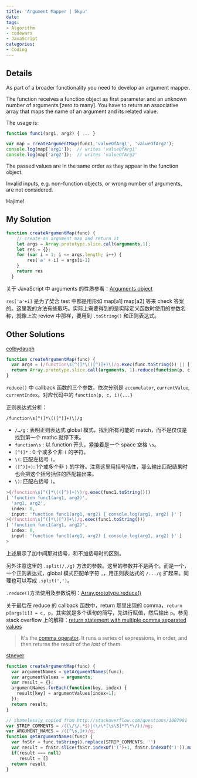 ```yaml
---
title: 'Argument Mapper | 5kyu'
date: 
tags:
- Algorithm
- codewars
- JavaScript
categories: 
- Coding
---
```


## Details

As part of a broader functionality you need to develop an argument mapper.

The function receives a function object as first parameter and an unknown number of arguments [zero to many]. You have to return an associative array that maps the name of an argument and its related value.

The usage is:

```javascript
function func1(arg1, arg2) { ... }

var map = createArgumentMap(func1,'valueOfArg1', 'valueOfArg2');
console.log(map['arg1']);  // writes 'valueOfArg1'
console.log(map['arg2']);  // writes 'valueOfArg2'
```

The passed values are in the same order as they appear in the function object.

Invalid inputs, e.g. non-function objects, or wrong number of arguments, are not considered.

Hajime!

<!--more-->

## My Solution

```javascript
function createArgumentMap(func) {
    // create an argument map and return it
    let args = Array.prototype.slice.call(arguments,1);
    let res = {};
    for (var i = 1; i <= args.length; i++) {
        res['a' + i] = args[i-1]
    }
    return res
  }
```

关于 JavaScript 中 arguments 的性质参看：[Arguments object](https://developer.mozilla.org/en-US/docs/Web/JavaScript/Reference/Functions/arguments)

`res['a'+i]` 是为了契合 test 中都是用形如 map[a1] map[a2] 等来 check 答案的。这里我的方法有些取巧。实际上需要得到的是实际定义函数时使用的参数名称，就像上次 review 中那样，要用到 `.toString()` 和正则表达式。

## Other Solutions

[colbydauph](https://www.codewars.com/users/colbydauph)

```javascript
function createArgumentMap(func) {
  var args = (/function\s[^(]*\(([^)]+)\)/g.exec(func.toString()) || ['']).pop().split(/,/g);
  return Array.prototype.slice.call(arguments, 1).reduce(function(p, c, i){ return p[args[i]] = c, p }, {});
}
```

`reduce()` 中 callback 函数的三个参数，依次分别是 `accumulator`, `currentValue`, `currentIndex`。对应代码中的 `function(p, c, i){...}`

正则表达式分析：

`/function\s[^(]*\(([^)]+)\)/g`

- `/…/g` : 表明正则表达式 global 模式，找到所有可能的 match，而不是仅仅是找到第一个 mathc 就停下来。
- `function\s` : 以 function 开头，紧接着是一个 space 空格 `\s`。
- `[^(]*` : 0 个或多个非 `(` 的字符。
- `\(`: 匹配左括号 `(`。
- `([^)]+)`: 1个或多个非 `)` 的字符。注意这里用括号括住，那么输出匹配结果时也会把这个括号括住的匹配输出来。
- `\)`: 匹配右括号 `)`。

```javascript
>(/function\s[^(]*\(([^)]+)\)/g.exec(func1.toString()))
[ 'function func1(arg1, arg2)',
  'arg1, arg2',
  index: 0,
  input: 'function func1(arg1, arg2) { console.log(arg1, arg2) }' ]
>(/function\s[^(]*\([^)]+\)/g.exec(func1.toString()))
[ 'function func1(arg1, arg2)',
  index: 0,
  input: 'function func1(arg1, arg2) { console.log(arg1, arg2) }' ]
>
```

上述展示了加中间那对括号，和不加括号时的区别。

另外注意这里的 `.split(/,/g)` 方法的参数。这里的参数并不是两个。而是一个，一个正则表达式，global 模式匹配单字符 `,`，用正则表达式的 `/.../g` 扩起来。同理也可以写成 `.split(',')`。

`.reduce()`方法使用及参数说明：[Array.prototype.reduce()](https://developer.mozilla.org/en-US/docs/Web/JavaScript/Reference/Global_Objects/Array/Reduce)

关于最后在 reduce 的 callback 函数中，return 那里出现的 comma，`return p[args[i]] = c, p`，其实就是多个语句的简写，先进行赋值，然后输出 `p`。参见 stack overflow 上的解释：[return statement with multiple comma separated values](https://stackoverflow.com/questions/10284536/return-statement-with-multiple-comma-separated-values)

> It's the [comma operator](http://es5.github.com/#x11.14). It runs a series of expressions, in order, and then returns the result of the *last* of them.  

[stnever](https://www.codewars.com/users/stnever)

```javascript
function createArgumentMap(func) {
  var argumentNames = getArgumentNames(func);
  var argumentValues = arguments;
  var result = {};
  argumentNames.forEach(function(key, index) {
    result[key] = argumentValues[index+1];    
  });
  return result;
}

// shamelessly copied from http://stackoverflow.com/questions/1007981
var STRIP_COMMENTS = /((\/\/.*$)|(\/\*[\s\S]*?\*\/))/mg;
var ARGUMENT_NAMES = /([^\s,]+)/g;
function getArgumentNames(func) {
  var fnStr = func.toString().replace(STRIP_COMMENTS, '')
  var result = fnStr.slice(fnStr.indexOf('(')+1, fnStr.indexOf(')')).match(ARGUMENT_NAMES)
  if(result === null)
     result = []
  return result
}
```


